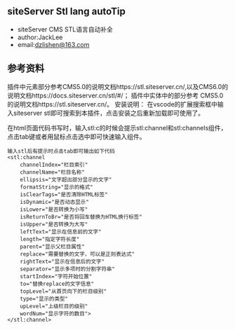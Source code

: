 ##  siteServer Stl lang autoTip
- siteServer CMS STL语言自动补全
- author:JackLee
- email:dzlishen@163.com

## 参考资料
插件中元素部分参考CMS5.0的说明文档https://stl.siteserver.cn/,以及CMS6.0的说明文档https://docs.siteserver.cn/stl/#/；
插件中实体中的部分参考 CMS5.0的说明文档https://stl.siteserver.cn/。
安装说明：
在vscode的扩展搜索框中输入siteserver stl即可搜索到本插件，点击安装之后重新加载即可使用了。

在html页面代码书写时，输入stl:c的时候会提示stl:channel和stl:channels组件，点击tab键或者用鼠标点击选中即可快速输入组件。

```
输入stl后有提示时点击tab即可输出如下代码
<stl:channel
    channelIndex="栏目索引"
    channelName="栏目名称"
    ellipsis="文字超出部分显示的文字"
    formatString="显示的格式"
    isClearTags="是否清除HTML标签"
    isDynamic="是否动态显示"
    isLower="是否转换为小写"
    isReturnToBr="是否将回车替换为HTML换行标签"
    isUpper="是否转换为大写"
    leftText="显示在信息前的文字"
    length="指定字符长度"
    parent="显示父栏目属性"
    replace="需要替换的文字，可以是正则表达式"
    rightText="显示在信息后的文字"
    separator="显示多项时的分割字符串"
    startIndex="字符开始位置"
    to="替换replace的文字信息"
    topLevel="从首页向下的栏目级别"
    type="显示的类型"
    upLevel="上级栏目的级别"
    wordNum="显示字符的数目">
</stl:channel>
```

